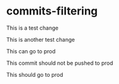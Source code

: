 # commits-filtering

This is a test change

This is another test change

This can go to prod

This commit should not be pushed to prod

This should go to prod
